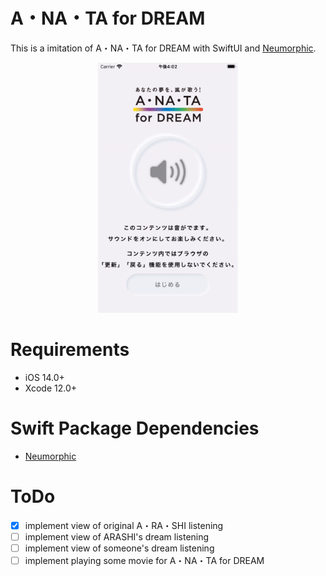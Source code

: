 #  A・NA・TA for DREAM

This is a imitation of A・NA・TA for DREAM with SwiftUI and [Neumorphic](https://github.com/costachung/neumorphic).

<p align="center">
  <img src="materials/anata4dream.gif" height=400 />
</p>

# Requirements
- iOS 14.0+
- Xcode 12.0+

# Swift Package Dependencies
- [Neumorphic](https://github.com/costachung/neumorphic)

# ToDo
- [x] implement view of original A・RA・SHI listening
- [ ] implement view of ARASHI's dream listening
- [ ] implement view of someone's dream listening
- [ ] implement playing some movie for A・NA・TA for DREAM
